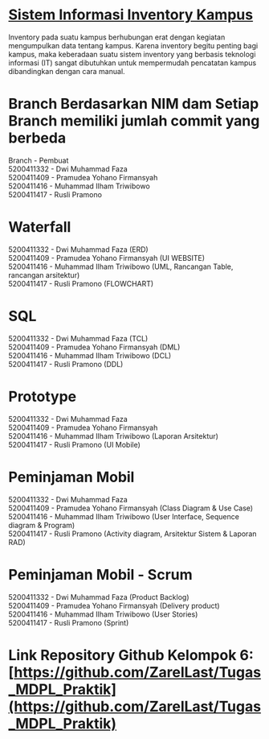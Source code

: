 # [Sistem Informasi Inventory Kampus](https://github.com/ZarelLast/Tugas_MDPL_Praktik)

Inventory pada suatu kampus berhubungan erat dengan kegiatan mengumpulkan data tentang kampus. Karena inventory begitu penting bagi kampus, maka keberadaan suatu sistem inventory yang berbasis teknologi informasi (IT) sangat dibutuhkan untuk mempermudah pencatatan kampus dibandingkan dengan cara manual.

# Branch Berdasarkan NIM dam Setiap Branch memiliki jumlah commit yang berbeda
Branch     - Pembuat </br>
5200411332 - Dwi Muhammad Faza </br>
5200411409 - Pramudea Yohano Firmansyah </br>
5200411416 - Muhammad Ilham Triwibowo </br>
5200411417 - Rusli Pramono </br>

# Waterfall
5200411332 - Dwi Muhammad Faza (ERD)</br>
5200411409 - Pramudea Yohano Firmansyah (UI WEBSITE)</br>
5200411416 - Muhammad Ilham Triwibowo (UML, Rancangan Table, rancangan arsitektur)</br>
5200411417 - Rusli Pramono (FLOWCHART)</br>

# SQL
5200411332 - Dwi Muhammad Faza (TCL)</br>
5200411409 - Pramudea Yohano Firmansyah (DML)</br>
5200411416 - Muhammad Ilham Triwibowo (DCL)</br>
5200411417 - Rusli Pramono (DDL)</br>

# Prototype
5200411332 - Dwi Muhammad Faza </br>
5200411409 - Pramudea Yohano Firmansyah </br>
5200411416 - Muhammad Ilham Triwibowo (Laporan Arsitektur)</br>
5200411417 - Rusli Pramono (UI Mobile)</br>

# Peminjaman Mobil
5200411332 - Dwi Muhammad Faza </br>
5200411409 - Pramudea Yohano Firmansyah (Class Diagram & Use Case)</br>
5200411416 - Muhammad Ilham Triwibowo (User Interface, Sequence diagram & Program)</br>
5200411417 - Rusli Pramono (Activity diagram, Arsitektur Sistem & Laporan RAD)</br>

# Peminjaman Mobil - Scrum
5200411332 - Dwi Muhammad Faza (Product Backlog)</br>
5200411409 - Pramudea Yohano Firmansyah (Delivery product)</br>
5200411416 - Muhammad Ilham Triwibowo (User Stories)</br>
5200411417 - Rusli Pramono (Sprint)</br>

# Link Repository Github Kelompok 6: [https://github.com/ZarelLast/Tugas_MDPL_Praktik](https://github.com/ZarelLast/Tugas_MDPL_Praktik)
